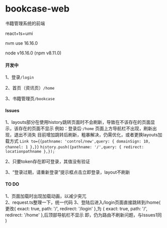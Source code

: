 <!--
 * @Author: Dihan Li lidihan@hyperchain.cn
 * @Date: 2022-08-26 10:20:27
 * @LastEditors: Dihan Li lidihan@hyperchain.cn
 * @LastEditTime: 2022-10-08 16:48:37
 * @FilePath: /bookcase-web/README.md
 * @Description: 这是默认设置,请设置`customMade`, 打开koroFileHeader查看配置 进行设置: https://github.com/OBKoro1/koro1FileHeader/wiki/%E9%85%8D%E7%BD%AE
-->
# bookcase-web
书籍管理系统的前端   

react+ts+umi   

nvm use 16.16.0   

node v16.16.0 (npm v8.11.0)   


#### 开发中
1、登录`/login`   

2、首页（资讯页）`/home`   

3、书籍管理页`/bookcase`   


#### Issues
1、layouts部分在使用history跳转页面时不会刷新，导致在不该存在的页面显示，该存在的页面不显示
例如：登录后·`/home`  页面上方导航栏不出现，刷新出现，退出不消失
目前增加跳转后刷新，粗暴解决，仍需优化，或者更换layouts加载方式
`Link to={{pathname: 'control/new',query: { domainSign: 10, channel: 1 },}}`
`history.push({pathname: '/',query: { redirect: locationpathname },});`

2、只要token存在即可登录，其值没有验证

3、“登录过期，请重新登录”提示框点击立即登录，layout不刷新

#### TO DO
1、页面加载时出现加载动画，以减少突兀   
2、request.ts整理一下，统一代码
3、登陆后进入/login页面直接跳转到/home(
    更改{ exact: true, path: '/', redirect: '/login' },为
    { exact: true, path: '/', redirect: '/home' },后顶部导航栏不显示
    即，仍为路由不刷新问题，与Issues1同
)
